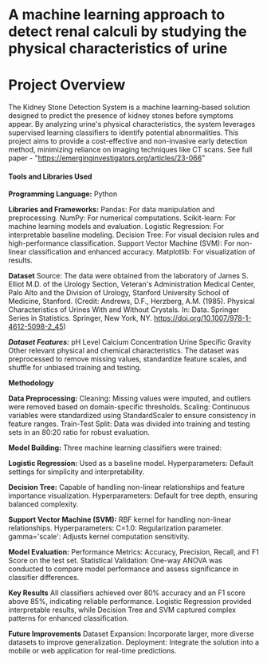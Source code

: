 # A machine learning approach to detect renal calculi by studying the physical characteristics of urine

# Project Overview
The Kidney Stone Detection System is a machine learning-based solution designed to predict the presence of kidney stones before symptoms appear. By analyzing urine's physical characteristics, the system leverages supervised learning classifiers to identify potential abnormalities. This project aims to provide a cost-effective and non-invasive early detection method, minimizing reliance on imaging techniques like CT scans.
See full paper - "https://emerginginvestigators.org/articles/23-066"

#### Tools and Libraries Used
**Programming Language:**
Python

**Libraries and Frameworks:**
Pandas: For data manipulation and preprocessing.
NumPy: For numerical computations.
Scikit-learn: For machine learning models and evaluation.
Logistic Regression: For interpretable baseline modeling.
Decision Tree: For visual decision rules and high-performance classification.
Support Vector Machine (SVM): For non-linear classification and enhanced accuracy.
Matplotlib: For visualization of results.

**Dataset**
Source: The data were obtained from the laboratory of James S. Elliot M.D. of the Urology Section, Veteran's Administration Medical Center, Palo Alto and the Division of Urology, Stanford University School of Medicine, Stanford.
(Credit: Andrews, D.F., Herzberg, A.M. (1985). Physical Characteristics of Urines With and Without Crystals. In: Data. Springer Series in Statistics. Springer, New York, NY. https://doi.org/10.1007/978-1-4612-5098-2_45)

_**Dataset Features:**_
pH Level
Calcium Concentration
Urine Specific Gravity
Other relevant physical and chemical characteristics.
The dataset was preprocessed to remove missing values, standardize feature scales, and shuffle for unbiased training and testing.

**Methodology**

**Data Preprocessing:**
Cleaning: Missing values were imputed, and outliers were removed based on domain-specific thresholds.
Scaling: Continuous variables were standardized using StandardScaler to ensure consistency in feature ranges.
Train-Test Split: Data was divided into training and testing sets in an 80:20 ratio for robust evaluation.

**Model Building:**
Three machine learning classifiers were trained:

**Logistic Regression:**
Used as a baseline model.
Hyperparameters: Default settings for simplicity and interpretability.

**Decision Tree:**
Capable of handling non-linear relationships and feature importance visualization.
Hyperparameters: Default for tree depth, ensuring balanced complexity.

**Support Vector Machine (SVM):**
RBF kernel for handling non-linear relationships.
Hyperparameters:
C=1.0: Regularization parameter.
gamma='scale': Adjusts kernel computation sensitivity.

**Model Evaluation:**
Performance Metrics: Accuracy, Precision, Recall, and F1 Score on the test set.
Statistical Validation: One-way ANOVA was conducted to compare model performance and assess significance in classifier differences.

**Key Results**
All classifiers achieved over 80% accuracy and an F1 score above 85%, indicating reliable performance.
Logistic Regression provided interpretable results, while Decision Tree and SVM captured complex patterns for enhanced classification.

**Future Improvements**
Dataset Expansion: Incorporate larger, more diverse datasets to improve generalization.
Deployment: Integrate the solution into a mobile or web application for real-time predictions.
